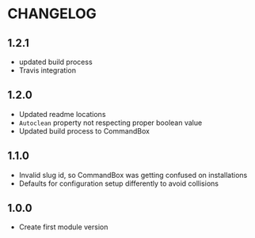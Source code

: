 CHANGELOG
=========

## 1.2.1
* updated build process
* Travis integration

## 1.2.0 
* Updated readme locations
* `Autoclean` property not respecting proper boolean value
* Updated build process to CommandBox

## 1.1.0
* Invalid slug id, so CommandBox was getting confused on installations
* Defaults for configuration setup differently to avoid collisions

## 1.0.0
* Create first module version